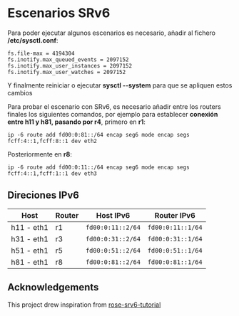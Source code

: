 # Escenarios SRv6

Para poder ejecutar algunos escenarios es necesario, añadir al fichero **/etc/sysctl.conf**:

```
fs.file-max = 4194304
fs.inotify.max_queued_events = 2097152
fs.inotify.max_user_instances = 2097152
fs.inotify.max_user_watches = 2097152
```

Y finalmente reiniciar o ejecutar **sysctl --system** para que se apliquen estos cambios

Para probar el escenario con SRv6, es necesario añadir entre los routers finales los siguientes comandos, por ejemplo para establecer **conexión entre h11 y h81, pasando por r4**, primero en **r1**:
```
ip -6 route add fd00:0:81::/64 encap seg6 mode encap segs fcff:4::1,fcff:8::1 dev eth2
```
Posteriormente en **r8**:
```
ip -6 route add fd00:0:11::/64 encap seg6 mode encap segs fcff:4::1,fcff:1::1 dev eth3
```
## Direciones IPv6

| Host        | Router   | Host IPv6                | Router IPv6               |
|-------------|----------|--------------------------|---------------------------|
| h11 - eth1  | r1       | `fd00:0:11::2/64`        | `fd00:0:11::1/64`         |
| h31 - eth1  | r3       | `fd00:0:31::2/64`        | `fd00:0:31::1/64`         |
| h51 - eth1  | r5       | `fd00:0:51::2/64`        | `fd00:0:51::1/64`         |
| h81 - eth1  | r8       | `fd00:0:81::2/64`        | `fd00:0:81::1/64`         |


## Acknowledgements

This project drew inspiration from [rose-srv6-tutorial](https://github.com/netgroup/rose-srv6-tutorial.git)
